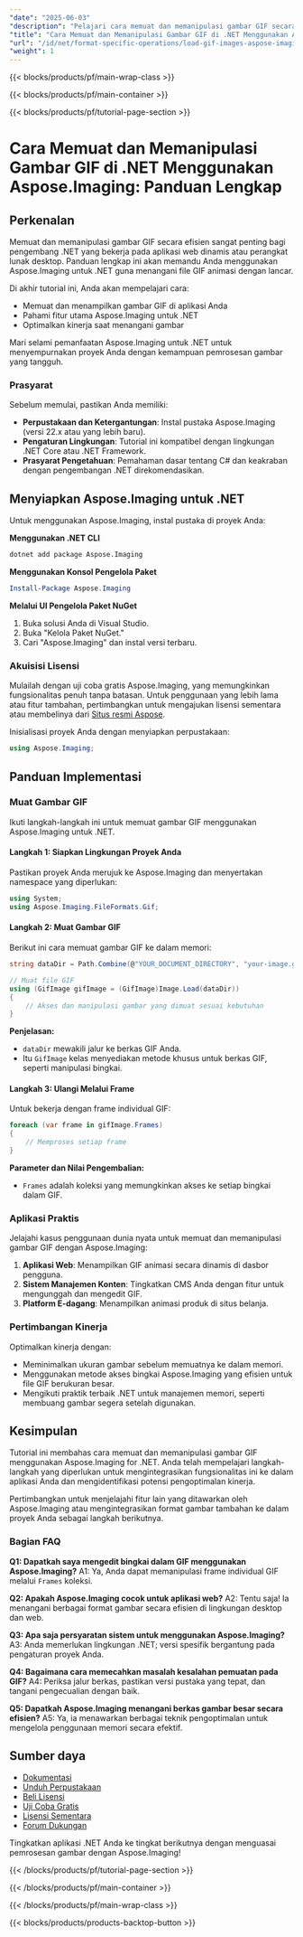 ```yaml
---
"date": "2025-06-03"
"description": "Pelajari cara memuat dan memanipulasi gambar GIF secara efisien di aplikasi .NET Anda menggunakan Aspose.Imaging. Panduan komprehensif ini mencakup penyiapan, contoh kode, dan kiat performa."
"title": "Cara Memuat dan Memanipulasi Gambar GIF di .NET Menggunakan Aspose.Imaging&#58; Panduan Lengkap"
"url": "/id/net/format-specific-operations/load-gif-images-aspose-imaging-net-tutorial/"
"weight": 1
---
```


{{< blocks/products/pf/main-wrap-class >}}

{{< blocks/products/pf/main-container >}}

{{< blocks/products/pf/tutorial-page-section >}}
# Cara Memuat dan Memanipulasi Gambar GIF di .NET Menggunakan Aspose.Imaging: Panduan Lengkap

## Perkenalan

Memuat dan memanipulasi gambar GIF secara efisien sangat penting bagi pengembang .NET yang bekerja pada aplikasi web dinamis atau perangkat lunak desktop. Panduan lengkap ini akan memandu Anda menggunakan Aspose.Imaging untuk .NET guna menangani file GIF animasi dengan lancar.

Di akhir tutorial ini, Anda akan mempelajari cara:
- Memuat dan menampilkan gambar GIF di aplikasi Anda
- Pahami fitur utama Aspose.Imaging untuk .NET
- Optimalkan kinerja saat menangani gambar

Mari selami pemanfaatan Aspose.Imaging untuk .NET untuk menyempurnakan proyek Anda dengan kemampuan pemrosesan gambar yang tangguh.

### Prasyarat

Sebelum memulai, pastikan Anda memiliki:
- **Perpustakaan dan Ketergantungan**: Instal pustaka Aspose.Imaging (versi 22.x atau yang lebih baru).
- **Pengaturan Lingkungan**: Tutorial ini kompatibel dengan lingkungan .NET Core atau .NET Framework.
- **Prasyarat Pengetahuan**: Pemahaman dasar tentang C# dan keakraban dengan pengembangan .NET direkomendasikan.

## Menyiapkan Aspose.Imaging untuk .NET

Untuk menggunakan Aspose.Imaging, instal pustaka di proyek Anda:

**Menggunakan .NET CLI**

```bash
dotnet add package Aspose.Imaging
```

**Menggunakan Konsol Pengelola Paket**

```powershell
Install-Package Aspose.Imaging
```

**Melalui UI Pengelola Paket NuGet**

1. Buka solusi Anda di Visual Studio.
2. Buka "Kelola Paket NuGet."
3. Cari "Aspose.Imaging" dan instal versi terbaru.

### Akuisisi Lisensi

Mulailah dengan uji coba gratis Aspose.Imaging, yang memungkinkan fungsionalitas penuh tanpa batasan. Untuk penggunaan yang lebih lama atau fitur tambahan, pertimbangkan untuk mengajukan lisensi sementara atau membelinya dari [Situs resmi Aspose](https://purchase.aspose.com/buy).

Inisialisasi proyek Anda dengan menyiapkan perpustakaan:

```csharp
using Aspose.Imaging;
```

## Panduan Implementasi

### Muat Gambar GIF

Ikuti langkah-langkah ini untuk memuat gambar GIF menggunakan Aspose.Imaging untuk .NET.

#### Langkah 1: Siapkan Lingkungan Proyek Anda

Pastikan proyek Anda merujuk ke Aspose.Imaging dan menyertakan namespace yang diperlukan:

```csharp
using System;
using Aspose.Imaging.FileFormats.Gif;
```

#### Langkah 2: Muat Gambar GIF

Berikut ini cara memuat gambar GIF ke dalam memori:

```csharp
string dataDir = Path.Combine(@"YOUR_DOCUMENT_DIRECTORY", "your-image.gif");

// Muat file GIF
using (GifImage gifImage = (GifImage)Image.Load(dataDir))
{
    // Akses dan manipulasi gambar yang dimuat sesuai kebutuhan
}
```

**Penjelasan:**
- `dataDir` mewakili jalur ke berkas GIF Anda.
- Itu `GifImage` kelas menyediakan metode khusus untuk berkas GIF, seperti manipulasi bingkai.

#### Langkah 3: Ulangi Melalui Frame

Untuk bekerja dengan frame individual GIF:

```csharp
foreach (var frame in gifImage.Frames)
{
    // Memproses setiap frame
}
```

**Parameter dan Nilai Pengembalian:**
- `Frames` adalah koleksi yang memungkinkan akses ke setiap bingkai dalam GIF.

### Aplikasi Praktis

Jelajahi kasus penggunaan dunia nyata untuk memuat dan memanipulasi gambar GIF dengan Aspose.Imaging:
1. **Aplikasi Web**: Menampilkan GIF animasi secara dinamis di dasbor pengguna.
2. **Sistem Manajemen Konten**: Tingkatkan CMS Anda dengan fitur untuk mengunggah dan mengedit GIF.
3. **Platform E-dagang**: Menampilkan animasi produk di situs belanja.

### Pertimbangan Kinerja

Optimalkan kinerja dengan:
- Meminimalkan ukuran gambar sebelum memuatnya ke dalam memori.
- Menggunakan metode akses bingkai Aspose.Imaging yang efisien untuk file GIF berukuran besar.
- Mengikuti praktik terbaik .NET untuk manajemen memori, seperti membuang gambar segera setelah digunakan.

## Kesimpulan

Tutorial ini membahas cara memuat dan memanipulasi gambar GIF menggunakan Aspose.Imaging for .NET. Anda telah mempelajari langkah-langkah yang diperlukan untuk mengintegrasikan fungsionalitas ini ke dalam aplikasi Anda dan mengidentifikasi potensi pengoptimalan kinerja.

Pertimbangkan untuk menjelajahi fitur lain yang ditawarkan oleh Aspose.Imaging atau mengintegrasikan format gambar tambahan ke dalam proyek Anda sebagai langkah berikutnya.

### Bagian FAQ

**Q1: Dapatkah saya mengedit bingkai dalam GIF menggunakan Aspose.Imaging?**
A1: Ya, Anda dapat memanipulasi frame individual GIF melalui `Frames` koleksi.

**Q2: Apakah Aspose.Imaging cocok untuk aplikasi web?**
A2: Tentu saja! Ia menangani berbagai format gambar secara efisien di lingkungan desktop dan web.

**Q3: Apa saja persyaratan sistem untuk menggunakan Aspose.Imaging?**
A3: Anda memerlukan lingkungan .NET; versi spesifik bergantung pada pengaturan proyek Anda.

**Q4: Bagaimana cara memecahkan masalah kesalahan pemuatan pada GIF?**
A4: Periksa jalur berkas, pastikan versi pustaka yang tepat, dan tangani pengecualian dengan baik.

**Q5: Dapatkah Aspose.Imaging menangani berkas gambar besar secara efisien?**
A5: Ya, ia menawarkan berbagai teknik pengoptimalan untuk mengelola penggunaan memori secara efektif.

## Sumber daya
- [Dokumentasi](https://reference.aspose.com/imaging/net/)
- [Unduh Perpustakaan](https://releases.aspose.com/imaging/net/)
- [Beli Lisensi](https://purchase.aspose.com/buy)
- [Uji Coba Gratis](https://releases.aspose.com/imaging/net/)
- [Lisensi Sementara](https://purchase.aspose.com/temporary-license/)
- [Forum Dukungan](https://forum.aspose.com/c/imaging/10)

Tingkatkan aplikasi .NET Anda ke tingkat berikutnya dengan menguasai pemrosesan gambar dengan Aspose.Imaging!

{{< /blocks/products/pf/tutorial-page-section >}}

{{< /blocks/products/pf/main-container >}}

{{< /blocks/products/pf/main-wrap-class >}}

{{< blocks/products/products-backtop-button >}}